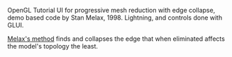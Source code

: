 OpenGL Tutorial UI for progressive mesh reduction with edge collapse, demo based code by Stan Melax, 1998. Lightning, and controls done with GLUI. 

[Melax's method](http://dev.gameres.com/Program/Visual/3D/PolygonReduction.pdf) finds and collapses the edge that when eliminated affects the model's topology the least. 
 
